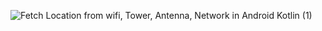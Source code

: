 ![Fetch Location from wifi, Tower, Antenna, Network in Android Kotlin (1)](https://github.com/user-attachments/assets/13b30c70-8f26-412a-b935-e29377ff7b5c)
